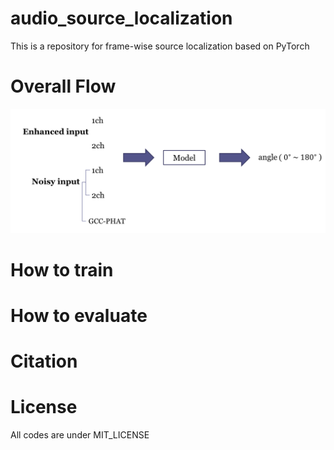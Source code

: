 # audio_source_localization
This is a repository for frame-wise source localization based on PyTorch

# Overall Flow
<img src="overall.PNG">


# How to train


# How to evaluate


# Citation

# License
All codes are under MIT_LICENSE
